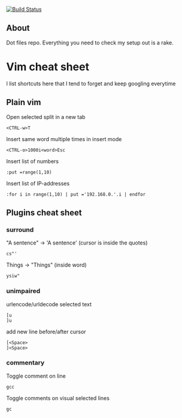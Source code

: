 [![Build Status](https://travis-ci.org/ilyaglow/dotfiles.svg?branch=master)](https://travis-ci.org/ilyaglow/dotfiles)

About
-----

Dot files repo. Everything you need to check my setup out is a rake.

# Vim cheat sheet

I list shortcuts here that I tend to forget and keep googling everytime

## Plain vim

Open selected split in a new tab
```
<CTRL-w>T
```

Insert same word multiple times in insert mode
```
<CTRL-o>1000i<word>Esc
```

Insert list of numbers
```
:put =range(1,10)
```

Insert list of IP-addresses
```
:for i in range(1,10) | put ='192.168.0.'.i | endfor
```


## Plugins cheat sheet

### surround

"A sentence" -> 'A sentence' (cursor is inside the quotes)
```
cs"'
```

Things -> "Things" (inside word)
```
ysiw"
```

### unimpaired

urlencode/urldecode selected text
```
[u
]u
```

add new line before/after cursor
```
[<Space>
]<Space>
```

### commentary

Toggle comment on line
```
gcc
```

Toggle comments on visual selected lines
```
gc
```
